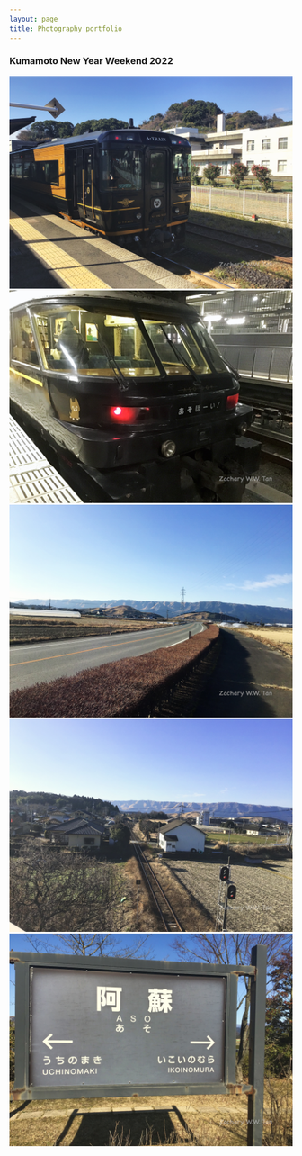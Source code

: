 ```yaml
---
layout: page
title: Photography portfolio
---
```


### Kumamoto New Year Weekend 2022

<div class="text-center">
  
  <img src="assets/img/Kumamoto-NY2022/A-Train.jpg">
  
  <img src="assets/img/Kumamoto-NY2022/Aso-Boy.jpg">
  
  <img src="assets/img/Kumamoto-NY2022/Aso-Long-Walk.jpg">
  
  <img src="assets/img/Kumamoto-NY2022/Aso-Station-Overview.jpg">
  
  <img src="assets/img/Kumamoto-NY2022/Aso-Station-Signboard.jpg">

</div>

